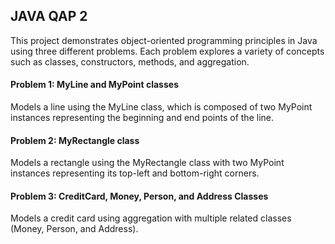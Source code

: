 ## JAVA QAP 2
This project demonstrates object-oriented programming principles in Java using three different problems. Each problem explores a variety of concepts such as classes, constructors, methods, and aggregation. 

#### Problem 1:  MyLine and MyPoint classes
Models a line using the MyLine class, which is composed of two MyPoint instances representing the beginning and end points of the line.

#### Problem 2: MyRectangle class
Models a rectangle using the MyRectangle class with two MyPoint instances representing its top-left and bottom-right corners.

#### Problem 3: CreditCard, Money, Person, and Address Classes
Models a credit card using aggregation with multiple related classes (Money, Person, and Address).

